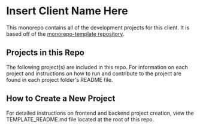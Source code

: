 # Insert Client Name Here

This monorepo contains all of the development projects for this client. It is based off of the [monorepo-template repository](https://github.com/Mole-Street/monorepo-template).

## Projects in this Repo

The following project(s) are included in this repo. For information on each project and instructions on how to run and contribute to the project are found in each project folder's README file.

<!-- Comment in the correct project types as needed -->
<!-- ### Frontend -->
<!-- - Theme: Website -->
<!-- - Theme: Quotes -->
<!-- - Theme: Emails -->
<!-- - Theme: Membership Portal -->
<!-- - Theme: Blog -->
<!-- - CMS React App -->

<!-- ### Backend -->
<!-- - HubSpot Serverless Functions -->
<!-- - AWS Lambda Functions -->
<!-- - Azure Functions -->
<!-- - HubSpot UI Extensions -->

## How to Create a New Project

For detailed instructions on frontend and backend project creation, view the TEMPLATE_README.md file located at the root of this repo.
